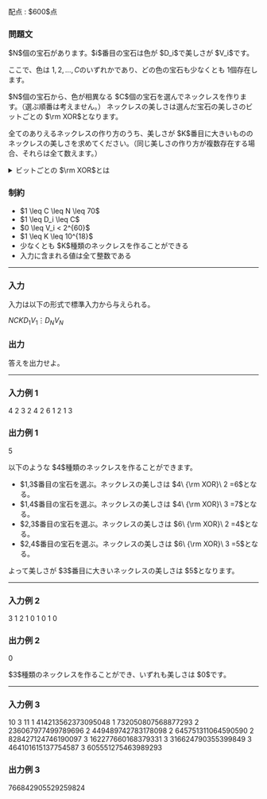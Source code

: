 
<div>

<span>

<span>

<p>
配点 : $600$点
</p>

<div>

<section>

### **問題文**

<p>
$N$個の宝石があります。$i$番目の宝石は色が $D_i$で美しさが $V_i$です。

ここで、色は $1,2,\ldots,C$のいずれかであり、どの色の宝石も少なくとも $1$個存在します。
</p>

<p>
$N$個の宝石から、色が相異なる $C$個の宝石を選んでネックレスを作ります。（選ぶ順番は考えません。）
ネックレスの美しさは選んだ宝石の美しさのビットごとの $\rm XOR$となります。
</p>

<p>
全てのありえるネックレスの作り方のうち、美しさが $K$番目に大きいもののネックレスの美しさを求めてください。（同じ美しさの作り方が複数存在する場合、それらは全て数えます。）
</p>

<details>

<summary>
ビットごとの $\rm XOR$とは
</summary>
整数 $A, B$のビットごとの $\rm XOR$、$A\ {\rm XOR}\ B$は、以下のように定義されます。

<ul>

<li>
$A\ {\rm XOR}\ B$を二進表記した際の $2^k$($k \geq 0$) の位の数は、$A, B$を二進表記した際の $2^k$の位の数のうち一方のみが $1$であれば $1$、そうでなければ $0$である。
</li>

</ul>
例えば、$3\ {\rm XOR}\ 5 = 6$となります (二進表記すると: $011\ {\rm XOR}\ 101 = 110$)。

</details>

</section>

</div>

<div>

<section>

### **制約**

<ul>

<li>
$1 \leq C \leq N \leq 70$
</li>

<li>
$1 \leq D_i \leq C$
</li>

<li>
$0 \leq V_i < 2^{60}$
</li>

<li>
$1 \leq K \leq 10^{18}$
</li>

<li>
少なくとも $K$種類のネックレスを作ることができる
</li>

<li>
入力に含まれる値は全て整数である
</li>

</ul>

</section>

</div>

---

<div>

<div>

<section>

### **入力**

<p>
入力は以下の形式で標準入力から与えられる。
</p>

<div>

$N$$C$$K$$D_1$$V_1$$\vdots$$D_N$$V_N$
</div>

</section>

</div>

<div>

<section>

### **出力**

<p>
答えを出力せよ。  
</p>

</section>

</div>

</div>

---

<div>

<section>

### **入力例 1**

<div>

4 2 3
2 4
2 6
1 2
1 3

</div>

</section>

</div>

<div>

<section>

### **出力例 1**

<div>

5

</div>

<p>
以下のような $4$種類のネックレスを作ることができます。
</p>

<ul>

<li>
$1,3$番目の宝石を選ぶ。ネックレスの美しさは $4\ {\rm XOR}\ 2 =6$となる。
</li>

<li>
$1,4$番目の宝石を選ぶ。ネックレスの美しさは $4\ {\rm XOR}\ 3 =7$となる。
</li>

<li>
$2,3$番目の宝石を選ぶ。ネックレスの美しさは $6\ {\rm XOR}\ 2 =4$となる。
</li>

<li>
$2,4$番目の宝石を選ぶ。ネックレスの美しさは $6\ {\rm XOR}\ 3 =5$となる。
</li>

</ul>

<p>
よって美しさが $3$番目に大きいネックレスの美しさは $5$となります。
</p>

</section>

</div>

---

<div>

<section>

### **入力例 2**

<div>

3 1 2
1 0
1 0
1 0

</div>

</section>

</div>

<div>

<section>

### **出力例 2**

<div>

0

</div>

<p>
$3$種類のネックレスを作ることができ、いずれも美しさは $0$です。
</p>

</section>

</div>

---

<div>

<section>

### **入力例 3**

<div>

10 3 11
1 414213562373095048
1 732050807568877293
2 236067977499789696
2 449489742783178098
2 645751311064590590
2 828427124746190097
3 162277660168379331
3 316624790355399849
3 464101615137754587
3 605551275463989293

</div>

</section>

</div>

<div>

<section>

### **出力例 3**

<div>

766842905529259824

</div>

</section>

</div>

</span>

</span>

</div>
